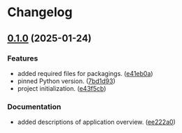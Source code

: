 # Changelog

## [0.1.0](https://github.com/hwakabh/envkeeper/compare/v0.0.1...v0.1.0) (2025-01-24)


### Features

* added required files for packagings. ([e41eb0a](https://github.com/hwakabh/envkeeper/commit/e41eb0a86502bfddec65e08fb4d6c02c17f576ed))
* pinned Python version. ([7bd1d93](https://github.com/hwakabh/envkeeper/commit/7bd1d93a6a3235d3b2cf79bf7db5c35b918e6532))
* project initialization. ([e43f5cb](https://github.com/hwakabh/envkeeper/commit/e43f5cba8b6a1397035073ce5fe598b30f2bbc9d))


### Documentation

* added descriptions of application overview. ([ee222a0](https://github.com/hwakabh/envkeeper/commit/ee222a0ec9861f4517816c4feacaf9e7fa746d36))
